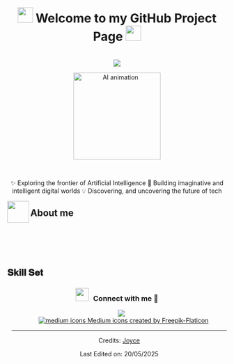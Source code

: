 <h1 align="center"> <img src="https://media.giphy.com/media/hvRJCLFzcasrR4ia7z/giphy.gif" width="35"> Welcome to my GitHub Project Page 
  <img src="https://media.giphy.com/media/hvRJCLFzcasrR4ia7z/giphy.gif" width="35">
</h1>

<p align="center">
  <br>
  <img src="https://readme-typing-svg.herokuapp.com?font=Dancing+Script&size=40&pause=1000&color=DA70D6&center=true&vCenter=true&width=550&lines=✨+Fantasy+of+AI+with+Code+✨">
  <p align="center">
  <img src="https://media.giphy.com/media/26tn33aiTi1jkl6H6/giphy.gif" width="200" alt="AI animation">
</p>
  <br>
</p>

<p align="center">
✨ Exploring the frontier of Artificial Intelligence  
🚀 Building imaginative and intelligent digital worlds  
💡 Discovering, and uncovering the future of tech  
</p>



<img align="left" src = "https://user-images.githubusercontent.com/63050133/156777293-72a6e681-2582-4a9d-ad92-09d1181d47c7.gif" width = 50px height=50px>
<h2 align="left" font-weight="bold">About me</h2>  
<br><br>

<p align="center">
</p>
<br>
<h2 font-weight="bold">𝐒𝐤𝐢𝐥𝐥 𝐒𝐞𝐭</h2>
<table>

<h3 align="center" > <img src="https://media.giphy.com/media/iY8CRBdQXODJSCERIr/giphy.gif" width="30" height="30" style="margin-right: 10px;">Connect with me 🤝 </h3>

<p align="center">

 <div align="center"  class="icons-social" style="margin-left: 10px;">
      <a style="margin-left: 10px;"  target="_blank" href="https://www.linkedin.com/in/joyceyeo-ds/">
			<img src="https://img.icons8.com/doodle/40/000000/linkedin--v2.png" ></a>
	 
<div align="center" class="icons-social" style="margin-left: 10px;">
  <a style="margin-left: 10px;" target="_blank" href="https://medium.com/@yourusername">
  		<img src="https://www.flaticon.com/free-icons/medium" title="medium icons"> Medium icons created by Freepik-Flaticon</a>
  
  

  </a>
</div>


   -----
Credits: [Joyce](https://github.com/joyceDS22)

Last Edited on: 20/05/2025
